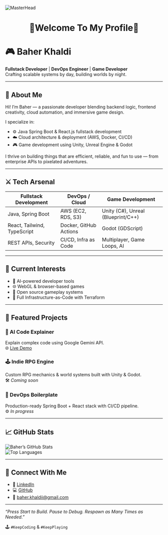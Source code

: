 ![MasterHead](https://user-images.githubusercontent.com/10498744/210012254-234538ff-d198-48aa-8964-37e6fd45d227.gif)

<div align="center">

  <h1>🤖Welcome To My Profile🤖</h1>
  
  </div>
  
# 🎮 Baher Khaldi

**Fullstack Developer** | **DevOps Engineer** | **Game Developer**  
Crafting scalable systems by day, building worlds by night.

---

## 🧠 About Me

Hi! I’m Baher — a passionate developer blending backend logic, frontend creativity, cloud automation, and immersive game design.

I specialize in:

- ⚙️ Java Spring Boot & React.js fullstack development  
- ☁️ Cloud architecture & deployment (AWS, Docker, CI/CD)  
- 🎮 Game development using Unity, Unreal Engine & Godot  

I thrive on building things that are efficient, reliable, and fun to use — from enterprise APIs to pixelated adventures.

---

## ⚔️ Tech Arsenal

| Fullstack Development     | DevOps / Cloud          | Game Development                   |
|---------------------------|-------------------------|-------------------------------------|
| Java, Spring Boot         | AWS (EC2, RDS, S3)      | Unity (C#), Unreal (Blueprint/C++)  |
| React, Tailwind, TypeScript | Docker, GitHub Actions | Godot (GDScript)                    |
| REST APIs, Security       | CI/CD, Infra as Code    | Multiplayer, Game Loops, AI        |

---

## 🚀 Current Interests

- 🤖 AI-powered developer tools  
- 🌐 WebGL & browser-based games  
- 🧩 Open source gameplay systems  
- 🔧 Full Infrastructure-as-Code with Terraform  

---

## 🧩 Featured Projects

### 🧠 AI Code Explainer  
Explain complex code using Google Gemini API.  
🌐 [Live Demo](https://aicodeexplainer-production.up.railway.app/)

### 🕹 Indie RPG Engine  
Custom RPG mechanics & world systems built with Unity & Godot.  
🛠 *Coming soon*

### 🚀 DevOps Boilerplate  
Production-ready Spring Boot + React stack with CI/CD pipeline.  
⚙️ *In progress*

---

## 📈 GitHub Stats

![Baher’s GitHub Stats](https://github-readme-stats.vercel.app/api?username=baherkh1&show_icons=true&theme=tokyonight&count_private=true)  
![Top Languages](https://github-readme-stats.vercel.app/api/top-langs/?username=baherkh1&layout=compact&theme=tokyonight)

---

## 💬 Connect With Me

- 💼 [LinkedIn](https://www.linkedin.com/in/baherkh1/)
- 💻 [GitHub](https://github.com/baherkh1)  
- 📧 baher.khaldii@gmail.com

---

_“Press Start to Build. Pause to Debug. Respawn as Many Times as Needed.”_

🕹️ `#KeepCoding` & `#KeepPlaying`
